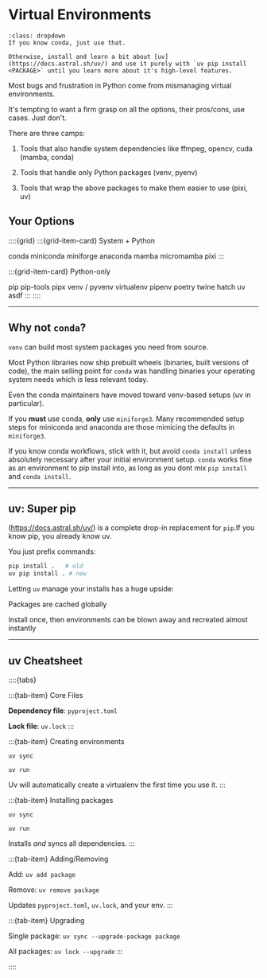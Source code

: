 # Virtual Environments

```{admonition} TLDR
:class: dropdown
If you know conda, just use that.

Otherwise, install and learn a bit about [uv](https://docs.astral.sh/uv/) and use it purely with `uv pip install <PACKAGE>` until you learn more about it's high-level features.
```

Most bugs and frustration in Python come from mismanaging virtual environments.

It's tempting to want a firm grasp on all the options, their pros/cons, use cases. Just don't.

There are three camps:

1. Tools that also handle system dependencies like ffmpeg, opencv, cuda (mamba, conda)

2. Tools that handle only Python packages (venv, pyenv)

3. Tools that wrap the above packages to make them easier to use (pixi, uv)

## Your Options

::::{grid}
:::{grid-item-card} System + Python

conda
miniconda
miniforge
anaconda
mamba
micromamba
pixi
:::

:::{grid-item-card} Python-only

pip
pip-tools
pipx
venv / pyvenv
virtualenv
pipenv
poetry
twine
hatch
uv
asdf
:::
::::

---

## Why not `conda`?

`venv` can build most system packages you need from source.

Most Python libraries now ship prebuilt wheels (binaries, built versions of code), the main selling point for `conda` was handling binaries your operating system needs which is less relevant today.

Even the conda maintainers have moved toward venv-based setups (uv in particular).

If you **must** use conda, **only** use `miniforge3`. Many recommended setup steps for miniconda and anaconda are those mimicing the defaults in `miniforge3`.

If you know conda workflows, stick with it, but avoid `conda install` unless absolutely necessary after your initial environment setup. `conda` works fine as an environment to pip install into, as long as you dont mix `pip install` and `conda install`.

---

## uv: Super pip

(https://docs.astral.sh/uv/) is a complete drop-in replacement for `pip`.If you know pip, you already know uv.

You just prefix commands:

```bash
pip install .   # old
uv pip install . # new
```

Letting `uv` manage your installs has a huge upside:

Packages are cached globally

Install once, then environments can be blown away and recreated almost instantly

---

## uv Cheatsheet

::::{tabs}

:::{tab-item} Core Files

**Dependency file**: `pyproject.toml`

**Lock file**: `uv.lock`
:::

:::{tab-item} Creating environments

`uv sync`

`uv run`

Uv will automatically create a virtualenv the first time you use it.
:::

:::{tab-item} Installing packages

`uv sync`

`uv run`

Installs *and* syncs all dependencies.
:::

:::{tab-item} Adding/Removing

Add: `uv add package`

Remove: `uv remove package`

Updates `pyproject.toml`, `uv.lock`, and your env.
:::

:::{tab-item} Upgrading

Single package: `uv sync --upgrade-package package`

All packages: `uv lock --upgrade`
:::

::::
